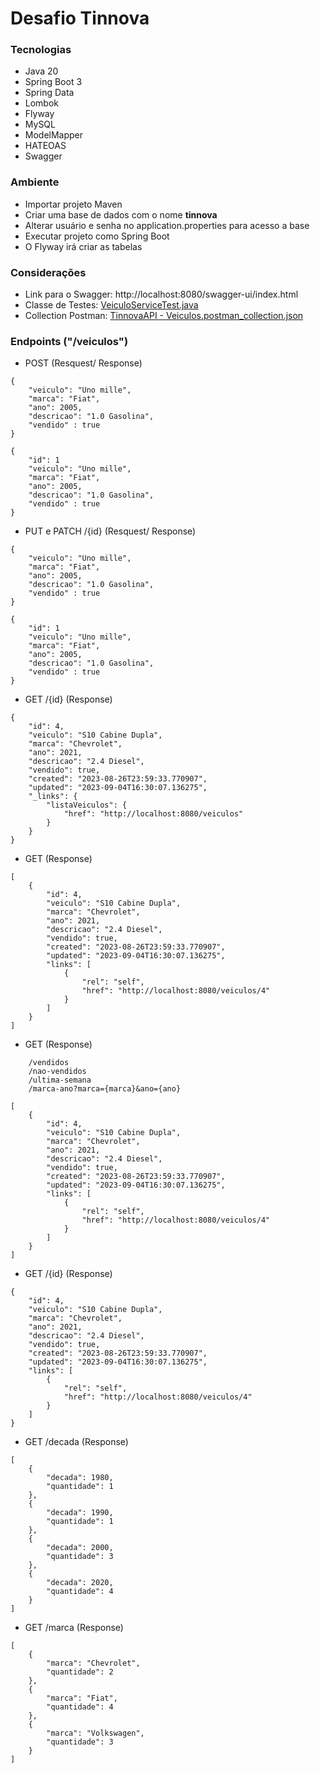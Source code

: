 # Desafio Tinnova

### Tecnologias
- Java 20
- Spring Boot 3
- Spring Data
- Lombok
- Flyway
- MySQL
- ModelMapper
- HATEOAS
- Swagger

### Ambiente
- Importar projeto Maven
- Criar uma base de dados com o nome **tinnova**
- Alterar usuário e senha no application.properties para acesso a base
- Executar projeto como Spring Boot
- O Flyway irá criar as tabelas

### Considerações
- Link para o Swagger: http://localhost:8080/swagger-ui/index.html
- Classe de Testes: [VeiculoServiceTest.java](src%2Ftest%2Fjava%2Fbr%2Fcom%2Ftinnova%2Fservice%2FVeiculoServiceTest.java)
- Collection Postman: [TinnovaAPI - Veiculos.postman_collection.json](TinnovaAPI%20-%20Veiculos.postman_collection.json)

### Endpoints ("/veiculos")
- POST (Resquest/ Response)
```
{
    "veiculo": "Uno mille",
    "marca": "Fiat",
    "ano": 2005,
    "descricao": "1.0 Gasolina",
    "vendido" : true
}
```
```
{
    "id": 1
    "veiculo": "Uno mille",
    "marca": "Fiat",
    "ano": 2005,
    "descricao": "1.0 Gasolina",
    "vendido" : true
}
```
- PUT e PATCH /{id} (Resquest/ Response)
```
{
    "veiculo": "Uno mille",
    "marca": "Fiat",
    "ano": 2005,
    "descricao": "1.0 Gasolina",
    "vendido" : true
}
```
```
{
    "id": 1
    "veiculo": "Uno mille",
    "marca": "Fiat",
    "ano": 2005,
    "descricao": "1.0 Gasolina",
    "vendido" : true
}
```

- GET /{id} (Response)
```
{
    "id": 4,
    "veiculo": "S10 Cabine Dupla",
    "marca": "Chevrolet",
    "ano": 2021,
    "descricao": "2.4 Diesel",
    "vendido": true,
    "created": "2023-08-26T23:59:33.770907",
    "updated": "2023-09-04T16:30:07.136275",
    "_links": {
        "listaVeiculos": {
            "href": "http://localhost:8080/veiculos"
        }
    }
}
```
- GET (Response)

```
[
    {
        "id": 4,
        "veiculo": "S10 Cabine Dupla",
        "marca": "Chevrolet",
        "ano": 2021,
        "descricao": "2.4 Diesel",
        "vendido": true,
        "created": "2023-08-26T23:59:33.770907",
        "updated": "2023-09-04T16:30:07.136275",
        "links": [
            {
                "rel": "self",
                "href": "http://localhost:8080/veiculos/4"
            }
        ]
    }
]
```

- GET (Response) 
``` 
    /vendidos 
    /nao-vendidos 
    /ultima-semana
    /marca-ano?marca={marca}&ano={ano}
```

```
[
    {
        "id": 4,
        "veiculo": "S10 Cabine Dupla",
        "marca": "Chevrolet",
        "ano": 2021,
        "descricao": "2.4 Diesel",
        "vendido": true,
        "created": "2023-08-26T23:59:33.770907",
        "updated": "2023-09-04T16:30:07.136275",
        "links": [
            {
                "rel": "self",
                "href": "http://localhost:8080/veiculos/4"
            }
        ]
    }
]
```

- GET /{id} (Response)

```
{
    "id": 4,
    "veiculo": "S10 Cabine Dupla",
    "marca": "Chevrolet",
    "ano": 2021,
    "descricao": "2.4 Diesel",
    "vendido": true,
    "created": "2023-08-26T23:59:33.770907",
    "updated": "2023-09-04T16:30:07.136275",
    "links": [
        {
            "rel": "self",
            "href": "http://localhost:8080/veiculos/4"
        }
    ]
}
```

- GET /decada (Response)

```
[
    {
        "decada": 1980,
        "quantidade": 1
    },
    {
        "decada": 1990,
        "quantidade": 1
    },
    {
        "decada": 2000,
        "quantidade": 3
    },
    {
        "decada": 2020,
        "quantidade": 4
    }
]
```

- GET /marca (Response)

```
[
    {
        "marca": "Chevrolet",
        "quantidade": 2
    },
    {
        "marca": "Fiat",
        "quantidade": 4
    },
    {
        "marca": "Volkswagen",
        "quantidade": 3
    }
]
```
